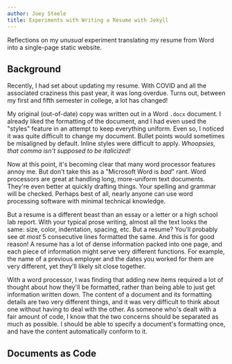 ```yaml
---
author: Joey Steele
title: Experiments with Writing a Resume with Jekyll
---
```


Reflections on my *unusual* experiment translating my resume from Word into a single-page static website.

## Background

Recently, I had set about updating my resume.
With COVID and all the associated craziness this past year, it was long overdue.
Turns out, between my first and fifth semester in college, a lot has changed!

My original (out-of-date) copy was written out in a Word `.docx` document.
I already liked the formatting of the document, and I had even used the "styles" feature in an attempt to keep everything uniform.
Even so, I noticed it was quite difficult to change my document.
Bullet points would sometimes be misaligned by default.
Inline styles were difficult to apply.
*Whoopsies, that comma isn't supposed to be italicized!*

Now at this point, it's becoming clear that many word processor features annoy me.
But don't take this as a "Microsoft Word is *bad*" rant.
Word processors are great at handling long, more-uniform text documents.
They're even better at quickly drafting things.
Your spelling and grammar will be checked.
Perhaps best of all, nearly anyone can use word processing software with minimal technical knowledge.

But a resume is a different beast than an essay or a letter or a high school lab report.
With your typical prose writing, almost all the text looks the same: size, color, indentation, spacing, etc.
But a resume?
You'll probably see *at most* 5 consecutive lines formatted the same.
And this is for good reason!
A resume has a lot of dense information packed into one page, and each piece of information might serve very different functions.
For example, the name of a previous employer and the dates you worked for them are very different, yet they'll likely sit close together.

With a word processor, I was finding that adding new items required a lot of thought about how they'll be formatted, rather than being able to just get information written down.
The content of a document and its formatting details are two very different things, and it was very difficult to think about one without having to deal with the other.
As someone who's dealt with a fair amount of code, I know that the two concerns should be separated as much as possible.
I should be able to specify a document's formatting once, and have the content automatically conform to it.

## Documents as Code
